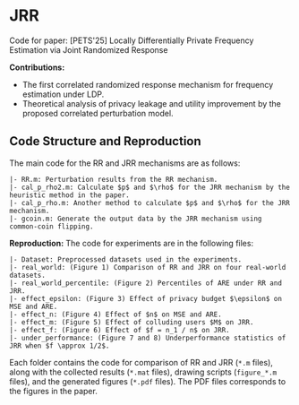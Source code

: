 # JRR

Code for paper: [PETS'25] Locally Differentially Private Frequency Estimation via Joint Randomized Response

**Contributions:**

* The first correlated randomized response mechanism for frequency estimation under LDP.
* Theoretical analysis of privacy leakage and utility improvement by the proposed correlated perturbation model.

## Code Structure and Reproduction

The main code for the RR and JRR mechanisms are as follows:
```
|- RR.m: Perturbation results from the RR mechanism.
|- cal_p_rho2.m: Calculate $p$ and $\rho$ for the JRR mechanism by the heuristic method in the paper.
|- cal_p_rho.m: Another method to calculate $p$ and $\rho$ for the JRR mechanism.
|- gcoin.m: Generate the output data by the JRR mechanism using common-coin flipping.
```

**Reproduction:** The code for experiments are in the following files:

```
|- Dataset: Preprocessed datasets used in the experiments.
|- real_world: (Figure 1) Comparison of RR and JRR on four real-world datasets.
|- real_world_percentile: (Figure 2) Percentiles of ARE under RR and JRR.
|- effect_epsilon: (Figure 3) Effect of privacy budget $\epsilon$ on MSE and ARE.
|- effect_n: (Figure 4) Effect of $n$ on MSE and ARE.
|- effect_m: (Figure 5) Effect of colluding users $M$ on JRR.
|- effect_f: (Figure 6) Effect of $f = n_1 / n$ on JRR.
|- under_performance: (Figure 7 and 8) Underperformance statistics of JRR when $f \approx 1/2$.
```
Each folder contains the code for comparison of RR and JRR (``*.m`` files), along with the collected results (``*.mat`` files), drawing scripts (``figure_*.m`` files), and the generated figures (``*.pdf`` files). The PDF files corresponds to the figures in the paper. 
